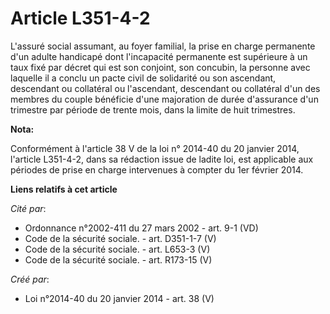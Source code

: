 # Article L351-4-2

L'assuré  social assumant, au foyer familial, la prise en charge permanente d'un  adulte handicapé dont l'incapacité
permanente est supérieure à un taux  fixé par décret qui est son conjoint, son concubin, la personne avec  laquelle il a
conclu un pacte civil de solidarité ou son ascendant,  descendant ou collatéral ou l'ascendant, descendant ou collatéral d'un
des membres du couple bénéficie d'une majoration de durée d'assurance  d'un trimestre par période de trente mois, dans la
limite de huit  trimestres.

**Nota:**

Conformément à l'article 38 V de la loi n° 2014-40 du 20 janvier 2014, l'article L351-4-2, dans sa rédaction issue de ladite
loi, est applicable aux périodes de prise en charge intervenues à compter du 1er février 2014.

**Liens relatifs à cet article**

_Cité par_:

  - Ordonnance n°2002-411 du 27 mars 2002 - art. 9-1 (VD)
  - Code de la sécurité sociale. - art. D351-1-7 (V)
  - Code de la sécurité sociale. - art. L653-3 (V)
  - Code de la sécurité sociale. - art. R173-15 (V)

_Créé par_:

  - Loi n°2014-40 du 20 janvier 2014 - art. 38 (V)
